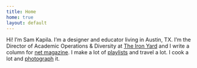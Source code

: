 ```yaml
---
title: Home
home: true
layout: default
---
```



Hi! I’m Sam Kapila. I’m a designer and educator living in Austin, TX. I’m the Director of Academic Operations & Diversity at <a href="http://www.theironyard.com">The Iron Yard</a> and I write a column for <a href="http://www.creativebloq.com/search?searchTerm=kapila">net magazine</a>. I make a lot of <a href="https://open.spotify.com/user/hamtequila">playlists</a> and travel a lot. I cook a lot and <a href="http://www.instagram.com/the_tableaux">photograph</a> it.

